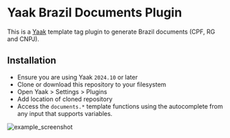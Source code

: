 
# Yaak Brazil Documents Plugin

This is a [Yaak](https://yaak.app) template tag plugin to generate Brazil documents (CPF, RG and CNPJ).

## Installation

- Ensure you are using Yaak `2024.10` or later
- Clone or download this repository to your filesystem
- Open Yaak > Settings > Plugins
- Add location of cloned repository
- Access the `documents.*` template functions using the autocomplete from any input that
  supports variables.

![example_screenshot](https://github.com/user-attachments/assets/baa247e9-2894-4388-8abd-e4f51d3af8e5)
